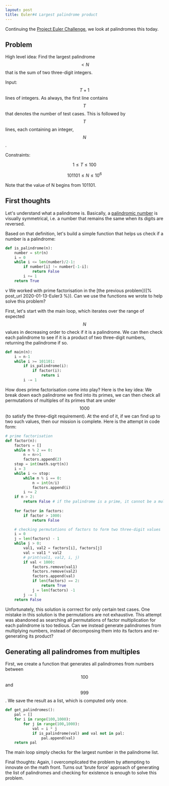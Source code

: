 ```yaml
---
layout: post
title: Euler#4 Largest palindrome product
---
```


Continuing the [Project Euler Challenge](https://projecteuler.net/), we look at palindromes this today.

## Problem
High level idea: Find the largest palindrome $$<N$$ that is the sum of two three-digit integers.

Input: $$T+1$$ lines of integers. As always, the first line contains $$T$$ that denotes the number of test cases. This is followed by $$T$$ lines, each containing an integer, $$N$$.

Constraints:

$$1 \leq T \leq 100$$

$$101101 \leq N \leq 10^6$$

Note that the value of N begins from 101101.

## First thoughts
Let's understand what a palindrome is. Basically, a [palindromic number](https://en.wikipedia.org/wiki/Palindromic_number) is visually symmetrical, i.e. a number that remains the same when its digits are reversed.

Based on that definition, let's build a simple function that helps us check if a number is a palindrome:

```python
def is_palindrome(n):
    number = str(n)
    i = 0
    while i <= len(number)/2-1:
        if number[i] != number[-1-i]:
            return False
        i += 1
    return True
```

v
We worked with prime factorisation in the [the previous problem]({% post_url 2020-01-13-Euler3 %}). Can we use the functions we wrote to help solve this problem?

First, let's start with the main loop, which iterates over the range of expected $$N$$ values in decreasing order to check if it is a palindrome. We can then check each palindrome to see if it is a product of two three-digit numbers, returning the palindrome if so.

```python
def main(n):
    i = n-1
    while i >= 101101:
        if is_palindrome(i):
            if factor(i):
                return i
        i -= 1
```

How does prime factorisation come into play? Here is the key idea: We break down each palindrome we find into its primes, we can then check all permutations of multiples of its primes that are under $$1000$$ (to satisfy the three-digit requirement). At the end of it, if we can find up to two such values, then our mission is complete. Here is the attempt in code form:

```python
# prime factorisation
def factor(n):
    factors = []
    while n % 2 == 0:
        n = n>>1
        factors.append(2)
    stop = int(math.sqrt(n))
    i = 3
    while i <= stop:
        while n % i == 0:
            n = int(n/i)
            factors.append(i)
        i += 2
    if n > 2:
        return False # if the palindrome is a prime, it cannot be a multiple of three-digit numbers
        
    for factor in factors:
        if factor > 1000:
            return False

    # checking permutations of factors to form two three-digit values
    i = 0
    j = len(factors) - 1
    while j > 0:
        val1, val2 = factors[i], factors[j]
        val = val1 * val2
        # print(val1, val2, i, j)
        if val < 1000:
            factors.remove(val1)
            factors.remove(val2)
            factors.append(val)
            if len(factors) == 2:
                return True
            j = len(factors) -1
        j -= 1
    return False
```
Unfortunately, this solution is corrrect for only certain test cases. One mistake in this solution is the permutations are not exhaustive. This attempt was abandoned as searching all permutations of factor multiplication for each palindrome is too tedious. Can we instead generate palindromes from multiplying numbers, instead of decomposing them into its factors and re-generating its product?

## Generating all palindromes from multiples
First, we create a function that generates all palindromes from numbers between $$100$$ and $$999$$. We save the result as a list, which is computed only once.

```python
def get_palindromes():
    pal = []
    for i in range(100,1000):
        for j in range(100,1000):
            val = i * j
            if is_palindrome(val) and val not in pal:
                pal.append(val)
    return pal
```

The main loop simply checks for the largest number in the palindrome list.

Final thoughts: Again, I overcomplicated the problem by attempting to innovate on the math front. Turns out 'brute force' approach of generating the list of palindromes and checking for existence is enough to solve this problem.

